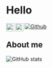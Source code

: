 # Hello

<a href="https://discord.gg/G8W7Vtw">
  <img align="left" alt="Yangman's Discord" width="22px" src="https://raw.githubusercontent.com/peterthehan/peterthehan/master/assets/discord.svg" />
</a>
<a href="https://www.instagram.com/cyang946/">
  <img align="left" alt="Yangman's instagram" width="22px" src="https://upload.wikimedia.org/wikipedia/commons/thumb/a/a5/Instagram_icon.png/1024px-Instagram_icon.png" />
</a>

[![Github](https://img.shields.io/github/followers/yangman946?label=Follow&style=social)](https://github.com/yangman946)


## About me


  
![GitHub stats](https://github-readme-stats.vercel.app/api?username=yangman946&theme=dark&show_icons=true)








